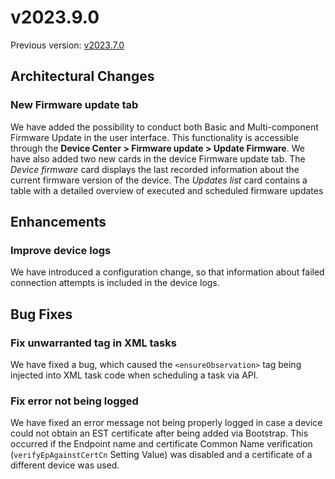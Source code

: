 # v2023.9.0

Previous version: [v2023.7.0](v2023.7.0.md)

## Architectural Changes

### New Firmware update tab

We have added the possibility to conduct  both Basic and Multi-component Firmware Update in the user interface. This functionality is accessible through the **Device Center > Firmware update > Update Firmware**.  We have also added two new cards in the device Firmware update tab. The *Device firmware* card displays the last recorded information about the current firmware version of the device. The *Updates list* card contains a table with a detailed overview of executed and scheduled firmware updates

## Enhancements

### Improve device logs
We have introduced a configuration change, so that information about failed connection attempts is included in the device logs.

## Bug Fixes

### Fix unwarranted tag in XML tasks
We have fixed a bug, which caused the `<ensureObservation>` tag being injected into XML task code when scheduling a task via API.

### Fix error not being logged
We have fixed an error message not being properly logged in case a device could not obtain an EST certificate after being added via Bootstrap. This occurred if the Endpoint name and certificate Common Name verification (`verifyEpAgainstCertCn` Setting Value) was disabled and a certificate of a different device was used.